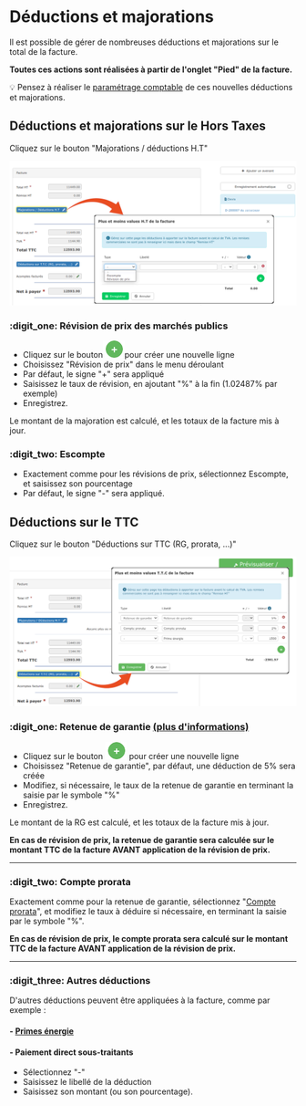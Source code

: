 # Déductions et majorations

Il est possible de gérer de nombreuses déductions et majorations sur le total de la facture.

**Toutes ces actions sont réalisées à partir de l'onglet "Pied" de la facture.**

:bulb: Pensez à réaliser le [paramétrage comptable](../exports-comptables/parametrage-1/les-comptes-complementaires.md) de ces nouvelles déductions et majorations.



## Déductions et majorations sur le Hors Taxes

Cliquez sur le bouton "Majorations / déductions H.T"

![](../../.gitbook/assets/screenshot-168a-.png)

### :digit_one: Révision de prix des marchés publics

* Cliquez sur le bouton![](../../.gitbook/assets/screenshot-2021-08-19t161919.604.png)pour créer une nouvelle ligne  
* Choisissez "Révision de prix" dans le menu déroulant
* Par défaut, le signe "+" sera appliqué
* Saisissez le taux de révision, en ajoutant "%" à la fin (1.02487% par exemple)
* Enregistrez.

Le montant de la majoration est calculé, et les totaux de la facture mis à jour.



### :digit_two: Escompte

* Exactement comme pour les révisions de prix, sélectionnez Escompte, et saisissez son pourcentage
*   Par défaut, le signe "-" sera appliqué.



## Déductions sur le TTC

Cliquez sur le bouton "Déductions sur TTC (RG, prorata, ...)"

![](../../.gitbook/assets/screenshot-169b-.png)



### :digit_one: Retenue de garantie [(plus d'informations)](../les-devis/saisir-un-devis/deductions-complementaires/retenue-de-garantie.md#definir-la-retenue-de-garantie)

* Cliquez sur le bouton ![](../../.gitbook/assets/screenshot-2021-08-19t161919.604.png) pour créer une nouvelle ligne
* Choisissez "Retenue de garantie", par défaut, une déduction de 5% sera créée
* Modifiez, si nécessaire, le taux de la retenue de garantie en terminant la saisie par le symbole "%"
* Enregistrez.

Le montant de la RG est calculé, et les totaux de la facture mis à jour.

**En cas de révision de prix, la retenue de garantie sera calculée sur le montant TTC de la facture AVANT application de la révision de prix.**

****

### :digit_two: Compte prorata

Exactement comme pour la retenue de garantie, sélectionnez "[Compte prorata](../les-devis/saisir-un-devis/deductions-complementaires/le-compte-prorata.md)", et modifiez le taux à déduire si nécessaire, en terminant la saisie par le symbole "%".

**En cas de révision de prix, le compte prorata sera calculé sur le montant TTC de la facture AVANT application de la révision de prix.**

****

### :digit_three: Autres déductions

D'autres déductions peuvent être appliquées à la facture, comme par exemple :

#### - [Primes énergie](../les-devis/saisir-un-devis/deductions-complementaires/autres-deductions.md)

#### - Paiement direct sous-traitants

* Sélectionnez "-"
* Saisissez le libellé de la déduction
* Saisissez son montant (ou son pourcentage).

